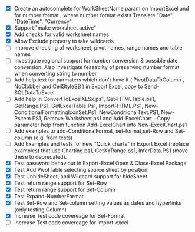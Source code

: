 - [x] Create an autocomplete for WorkSheetName param on ImportExcel and for number format ; where number format exists Translate "Date", "DateTime", "Currency" 
- [x] Support "make worksheet active" 
- [X] Add checks for valid worksheet names 
- [x] Allow Exclude property to take wildcards
- [ ] Improve checking of worksheet, pivot names, range names and table names
- [ ] Investigate regional support for number conversion & possible date conversion. Also investigate feasablity of preserving number format when converting string to number
- [ ] Add help text for parmaters which don't have it ( PivotDataToColumn , NoClobber and CellStyleSB ) in Export Excel, copy to Send-SQLDataToExcel
- [ ] Add help in ConvertToExcelXLSx.ps1, Get-HTMLTable.ps1, GetRange.PS1,  GetExcelTable.Ps1, Import-HTML.PS1,  New-ConditionalFormattingIconSet.Ps1, NewConditionalText.PS1, New-Psitem.PS1, Remove-Worksheet.ps1 and  Add-ExcelChart - Copy parameter help from function Add-ExcelChart into New-ExcelChart.ps1
- [ ] Add examples to add-ConditionalFormat, set-format,set-Row and Set-column (e.g. from tests)
- [ ] Add Examples and tests for new "Quick charts" in Export Excel  (replace examples) that use Charting.ps1, GetXYRange.ps1, InferData.PS1 (move these to deprecated). 
- [X] Test password behaviour in Export-Excel Open & Close-Excel Package
- [X] Test Add PivotTable selecting source sheet by position 
 -[X] Test UnhideSheet, and Wildcard support for hideSheet
- [X] Test return range support for Set-Row 
- [X] Test return range support for Set-Column 
- [X] Test Expand-NumberFormat. 
- [X] Test Set-Row and Set-column setting values as dates and hyperlinks (only testing Column)
- [X] Increase Test code covereage for Set-Format 
- [ ] Increase Test code covereage for import-excel